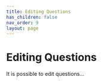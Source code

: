 ```yaml
---
title: Editing Questions
has_children: false
nav_order: 9
layout: page
---
```


# Editing Questions

It is possible to edit questions...
